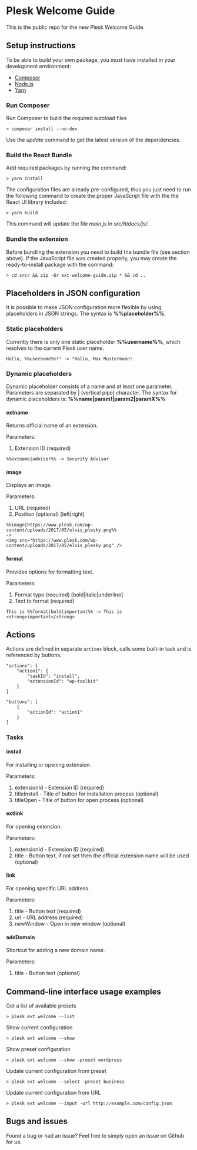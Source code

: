 # Plesk Welcome Guide

This is the public repo for the new Plesk Welcome Guide.

## Setup instructions

To be able to build your own package, you must have installed in your development environment:

* [Composer](https://getcomposer.org/)
* [Node.js](https://nodejs.org/en/)
* [Yarn](https://yarnpkg.com/en/)

### Run Composer

Run Composer to build the required autoload files

```
> composer install --no-dev
```

Use the _update_ command to get the latest version of the dependencies.

### Build the React Bundle

Add required packages by running the command: 

```
> yarn install
```

The configuration files are already pre-configured, thus you just need to run the following command to create the proper JavaScript file with the the React UI library included:

```
> yarn build
```

This command will update the file _main.js_ in _src/htdocs/js/_.

### Bundle the extension

Before bundling the extension you need to build the bundle file (see section above). If the JavaScript file was created properly, you may create the ready-to-install package with the command:

```
> cd src/ && zip -6r ext-welcome-guide.zip * && cd ..
```

## Placeholders in JSON configuration

It is possible to make JSON configuration more flexible by using placeholders in JSON strings. The syntax is **%%placeholder%%**.

### Static placeholders

Currently there is only one static placeholder **%%username%%**, which resolves to the current Plesk user name.

```
Hallo, %%username%%!" -> "Hallo, Max Mustermann!
```

### Dynamic placeholders

Dynamic placeholder consists of a name and at least one parameter. Parameters are separated by | (vertical pipe) character. The syntax for dynamic placeholders is: **%%name|param1|param2|paramX%%**

#### extname

Returns official name of an extension.

Parameters:
1. Extension ID (required)

```
%%extname|advisor%% -> Security Advisor
```

#### image

Displays an image.

Parameters:
1. URL (required)
2. Position (optional) [left|right]

```
%%image|https://www.plesk.com/wp-content/uploads/2017/05/elvis_plesky.png%%
->
<img src="https://www.plesk.com/wp-content/uploads/2017/05/elvis_plesky.png" />
```

#### format

Provides options for formatting text.

Parameters:
1. Format type (required) [bold|italic|underline]
2. Text to format (required)

```
This is %%format|bold|important%% -> This is <strong>important</strong>
```

## Actions

Actions are defined in separate `actions` block, calls some built-in task and is referenced by buttons.

```
"actions": {
    "action1": {
        "taskId": "install",
        "extensionId": "wp-toolkit"
    }
}
```

```
"buttons": [
    {
        "actionId": "action1"
    }
]
```

### Tasks

#### install

For installing or opening extension.

Parameters:
1. extensionId - Extension ID (required)
2. titleInstall - Title of button for installation process (optional)
3. titleOpen - Title of button for open process (optional)

#### extlink

For opening extension.

Parameters:
1. extensionId - Extension ID (required)
2. title - Button text, if not set then the official extension name will be used (optional)

#### link

For opening specific URL address.

Parameters:
1. title - Button text (required)
2. url - URL address (required)
3. newWindow - Open in new window (optional)

#### addDomain

Shortcut for adding a new domain name.

Parameters:
1. title  - Button text (optional)

## Command-line interface usage examples

Get a list of available presets

```
> plesk ext welcome --list
```

Show current configuration

```
> plesk ext welcome --show
```

Show preset configuration

```
> plesk ext welcome --show -preset wordpress
```

Update current configuration from preset

```
> plesk ext welcome --select -preset business
```

Update current configuration from URL

```
> plesk ext welcome --input -url http://example.com/config.json
```


## Bugs and issues

Found a bug or had an issue? Feel free to simply open an issue on Github for us. 
